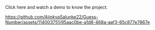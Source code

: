 Click here and watch a demo to know the project.

https://github.com/AjinkyaSalunke22/Guess-Number/assets/114003751/95aac0be-a1d8-468a-aaf3-65c877e7867e
